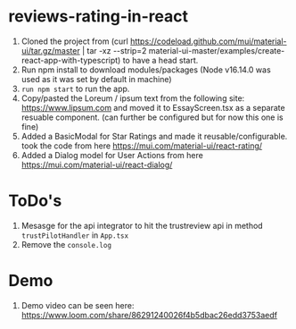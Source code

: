 # reviews-rating-in-react

1. Cloned the project from (curl https://codeload.github.com/mui/material-ui/tar.gz/master | tar -xz --strip=2 material-ui-master/examples/create-react-app-with-typescript) to have a head start.
2. Run npm install to download modules/packages (Node v16.14.0 was used as it was set by default in machine)
3. `run npm start` to run the app.
4. Copy/pasted the Loreum / ipsum text from the following site: https://www.lipsum.com and moved it to EssayScreen.tsx as a separate resuable component. (can further be configured but for now this one is fine)
5. Added a BasicModal for Star Ratings and made it reusable/configurable. took the code from here https://mui.com/material-ui/react-rating/
6. Added a Dialog model for User Actions from here https://mui.com/material-ui/react-dialog/


# ToDo's
1. Mesasge for the api integrator to hit the trustreview api in method `trustPilotHandler` in `App.tsx` 
2. Remove the `console.log`


# Demo
1. Demo video can be seen here: https://www.loom.com/share/86291240026f4b5dbac26edd3753aedf



